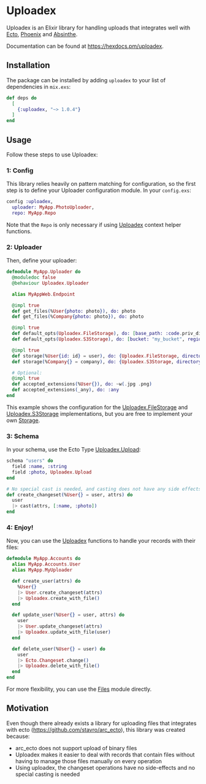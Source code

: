 # Uploadex

Uploadex is an Elixir library for handling uploads that integrates well with [Ecto](https://github.com/elixir-ecto/ecto), [Phoenix](https://github.com/phoenixframework/phoenix) and [Absinthe](https://github.com/absinthe-graphql/absinthe).

Documentation can be found at https://hexdocs.pm/uploadex.

## Installation

The package can be installed by adding `uploadex` to your list of dependencies in `mix.exs`:

```elixir
def deps do
  [
    {:uploadex, "~> 1.0.4"}
  ]
end
```

## Usage

Follow these steps to use Uploadex:

### 1: Config

This library relies heavily on pattern matching for configuration, so the first step is to define your Uploader configuration module. In your `config.exs`:

```elixir
config :uploadex,
  uploader: MyApp.PhotoUploader,
  repo: MyApp.Repo
```

Note that the `Repo` is only necessary if using [Uploadex](https://hexdocs.pm/uploadex/Uploadex.html) context helper functions.

### 2: Uploader

Then, define your uploader:

```elixir
defmodule MyApp.Uploader do
  @moduledoc false
  @behaviour Uploadex.Uploader

  alias MyAppWeb.Endpoint

  @impl true
  def get_files(%User{photo: photo}), do: photo
  def get_files(%Company{photo: photo}), do: photo

  @impl true
  def default_opts(Uploadex.FileStorage), do: [base_path: :code.priv_dir(:my_app), base_url: Endpoint.url()]
  def default_opts(Uploadex.S3Storage), do: [bucket: "my_bucket", region: "sa-east-1", upload_opts: [acl: :public_read]]

  @impl true
  def storage(%User{id: id} = user), do: {Uploadex.FileStorage, directory: "/uploads/users/#{id}"}
  def storage(%Company{} = company), do: {Uploadex.S3Storage, directory: "/thumbnails"}

  # Optional:
  @impl true
  def accepted_extensions(%User{}), do: ~w(.jpg .png)
  def accepted_extensions(_any), do: :any
end
```

This example shows the configuration for the [Uploadex.FileStorage](https://hexdocs.pm/uploadex/Uploadex.FileStorage.html#content) and [Uploadex.S3Storage](https://hexdocs.pm/uploadex/Uploadex.S3Storage.html#content) implementations, but you are free to implement your own [Storage](https://hexdocs.pm/uploadex/Uploadex.Storage.html#content).

### 3: Schema

In your schema, use the Ecto Type [Uploadex.Upload](https://hexdocs.pm/uploadex/Uploadex.Upload.html#content):

```elixir
schema "users" do
  field :name, :string
  field :photo, Uploadex.Upload
end

# No special cast is needed, and casting does not have any side effects.
def create_changeset(%User{} = user, attrs) do
  user
  |> cast(attrs, [:name, :photo])
end
```

### 4: Enjoy!

Now, you can use the [Uploadex](https://hexdocs.pm/uploadex/Uploadex.html#content) functions to handle your records with their files:

```elixir
defmodule MyApp.Accounts do
  alias MyApp.Accounts.User
  alias MyApp.MyUploader

  def create_user(attrs) do
    %User{}
    |> User.create_changeset(attrs)
    |> Uploadex.create_with_file()
  end

  def update_user(%User{} = user, attrs) do
    user
    |> User.update_changeset(attrs)
    |> Uploadex.update_with_file(user)
  end

  def delete_user(%User{} = user) do
    user
    |> Ecto.Changeset.change()
    |> Uploadex.delete_with_file()
  end
end
```

For more flexibility, you can use the [Files](https://hexdocs.pm/uploadex/Uploadex.Files.html#content) module directly.

## Motivation

Even though there already exists a library for uploading files that integrates with ecto (https://github.com/stavro/arc_ecto), this library was created because:

* arc_ecto does not support upload of binary files
* Uploadex makes it easier to deal with records that contain files without having to manage those files manually on every operation
* Using uploadex, the changeset operations have no side-effects and no special casting is needed
